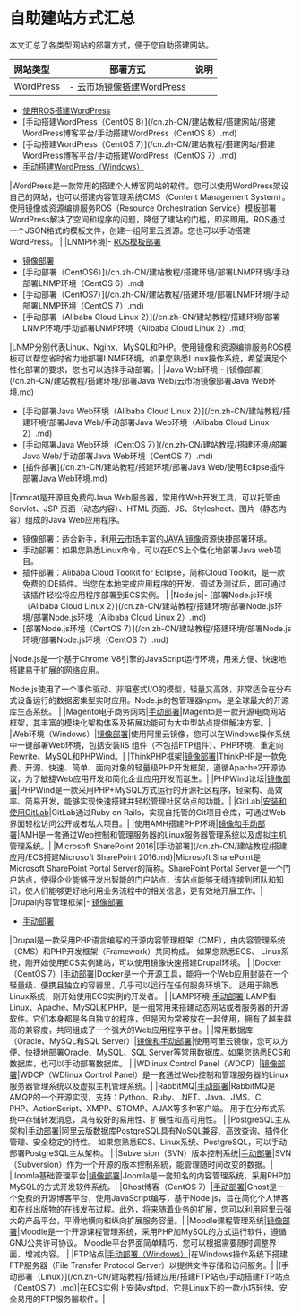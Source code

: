 # 自助建站方式汇总

本文汇总了各类型网站的部署方式，便于您自助搭建网站。

|网站类型|部署方式|说明|
|:---|----|:-|
|WordPress|-   [云市场镜像搭建WordPress](/cn.zh-CN/建站教程/搭建网站/搭建WordPress博客平台/云市场镜像搭建WordPress.md)
-   [使用ROS搭建WordPress](/cn.zh-CN/建站教程/搭建网站/搭建WordPress博客平台/使用ROS搭建WordPress.md)
-   [手动搭建WordPress（CentOS 8）](/cn.zh-CN/建站教程/搭建网站/搭建WordPress博客平台/手动搭建WordPress（CentOS 8）.md)
-   [手动搭建WordPress（CentOS 7）](/cn.zh-CN/建站教程/搭建网站/搭建WordPress博客平台/手动搭建WordPress（CentOS 7）.md)
-   [手动搭建WordPress（Windows）](/cn.zh-CN/建站教程/搭建网站/搭建WordPress博客平台/手动搭建WordPress（Windows）.md)

|WordPress是一款常用的搭建个人博客网站的软件。您可以使用WordPress架设自己的网站，也可以搭建内容管理系统CMS（Content Management System）。 使用镜像或资源编排服务ROS（Resource Orchestration Service）模板部署WordPress解决了空间和程序的问题，降低了建站的门槛，即买即用。ROS通过一个JSON格式的模板文件，创建一组阿里云资源。您也可以手动搭建WordPress。 |
|LNMP环境|-   [ROS模板部署](/cn.zh-CN/建站教程/搭建环境/部署LNMP环境/使用ROS部署LNMP环境.md)
-   [镜像部署](/cn.zh-CN/建站教程/搭建环境/部署LNMP环境/更换镜像部署LNMP环境.md)
-   [手动部署（CentOS6）](/cn.zh-CN/建站教程/搭建环境/部署LNMP环境/手动部署LNMP环境（CentOS 6）.md)
-   [手动部署（CentOS7）](/cn.zh-CN/建站教程/搭建环境/部署LNMP环境/手动部署LNMP环境（CentOS 7）.md)
-   [手动部署（Alibaba Cloud Linux 2）](/cn.zh-CN/建站教程/搭建环境/部署LNMP环境/手动部署LNMP环境（Alibaba Cloud Linux 2）.md)

|LNMP分别代表Linux、Nginx、MySQL和PHP。使用镜像和资源编排服务ROS模板可以帮您省时省力地部署LNMP环境。如果您熟悉Linux操作系统，希望满足个性化部署的要求，您也可以选择手动部署。|
|Java Web环境|-   [镜像部署](/cn.zh-CN/建站教程/搭建环境/部署Java Web/云市场镜像部署Java Web环境.md)
-   [手动部署Java Web环境（Alibaba Cloud Linux 2）](/cn.zh-CN/建站教程/搭建环境/部署Java Web/手动部署Java Web环境（Alibaba Cloud Linux 2）.md)
-   [手动部署Java Web环境（CentOS 7）](/cn.zh-CN/建站教程/搭建环境/部署Java Web/手动部署Java Web环境（CentOS 7）.md)
-   [插件部署](/cn.zh-CN/建站教程/搭建环境/部署Java Web/使用Eclipse插件部署Java Web环境.md)

|Tomcat是开源且免费的Java Web服务器，常用作Web开发工具，可以托管由Servlet、JSP 页面（动态内容）、HTML 页面、JS、Stylesheet、图片（静态内容）组成的Java Web应用程序。

-   镜像部署：适合新手，利用[云市场](https://market.aliyun.com/software)丰富的[JAVA 镜像](https://market.aliyun.com/products/53400005/cmjj016483.html)资源快捷部署环境。
-   手动部署：如果您熟悉Linux命令，可以在ECS上个性化地部署Java web项目。
-   插件部署：Alibaba Cloud Toolkit for Eclipse，简称Cloud Toolkit，是一款免费的IDE插件。当您在本地完成应用程序的开发、调试及测试后，即可通过该插件轻松将应用程序部署到ECS实例。 |
|Node.js|-   [部署Node.js环境（Alibaba Cloud Linux 2）](/cn.zh-CN/建站教程/搭建环境/部署Node.js环境/部署Node.js环境（Alibaba Cloud Linux 2）.md)
-   [部署Node.js环境（CentOS 7）](/cn.zh-CN/建站教程/搭建环境/部署Node.js环境/部署Node.js环境（CentOS 7）.md)

|Node.js是一个基于Chrome V8引擎的JavaScript运行环境，用来方便、快速地搭建易于扩展的网络应用。

Node.js使用了一个事件驱动、非阻塞式I/O的模型，轻量又高效，非常适合在分布式设备运行的数据密集型实时应用。Node.js的包管理器npm，是全球最大的开源库生态系统。 |
|Magento电子商务网站|[手动部署](/cn.zh-CN/建站教程/搭建网站/搭建Magento电子商务网站.md)|Magento是一款开源电商网站框架，其丰富的模块化架构体系及拓展功能可为大中型站点提供解决方案。|
|Web环境（Windows）|[镜像部署](/cn.zh-CN/建站教程/搭建环境/部署Web环境.md)|使用阿里云镜像，您可以在Windows操作系统中一键部署Web环境，包括安装IIS 组件（不包括FTP组件）、PHP环境、重定向Rewrite、MySQL和PHPWind。|
|ThinkPHP框架|[镜像部署](/cn.zh-CN/建站教程/搭建应用/搭建ThinkPHP框架.md)|ThinkPHP是一款免费、开源、快速、简单、面向对象的轻量级PHP开发框架，遵循Apache2开源协议，为了敏捷Web应用开发和简化企业应用开发而诞生。|
|PHPWind论坛|[镜像部署](/cn.zh-CN/建站教程/搭建网站/搭建phpwind论坛系统.md)|PHPWind是一款采用PHP+MySQL方式运行的开源社区程序，轻架构、高效率、简易开发，能够实现快速搭建并轻松管理社区站点的功能。|
|GitLab|[安装和使用GitLab](/cn.zh-CN/建站教程/搭建应用/安装和使用GitLab.md)|GitLab通过Ruby on Rails，实现自托管的Git项目仓库，可通过Web界面轻松访问公开或者私人项目。|
|使用AMH搭建PHP环境|[镜像和手动部署](/cn.zh-CN/建站教程/搭建应用/使用AMH建站.md)|AMH是一套通过Web控制和管理服务器的Linux服务器管理系统以及虚拟主机管理系统。|
|Microsoft SharePoint 2016|[手动部署](/cn.zh-CN/建站教程/搭建应用/ECS搭建Microsoft SharePoint 2016.md)|Microsoft SharePoint是Microsoft SharePoint Portal Server的简称。SharePoint Portal Server是一个门户站点，使得企业能够开发出智能的门户站点，该站点能够无缝连接到团队和知识，使人们能够更好地利用业务流程中的相关信息，更有效地开展工作。|
|Drupal内容管理框架|-   [镜像部署](/cn.zh-CN/建站教程/搭建网站/搭建Drupal网站/云市场镜像搭建Drupal网站.md)
-   [手动部署](/cn.zh-CN/建站教程/搭建网站/搭建Drupal网站/手动搭建Drupal网站.md)

|Drupal是一款采用PHP语言编写的开源内容管理框架（CMF），由内容管理系统（CMS）和PHP开发框架（Framework）共同构成。 如果您熟悉ECS、 Linux系统，刚开始使用ECS实例建站，可以使用镜像快速搭建Drupal环境。 |
|Docker（CentOS 7）|[手动部署](/cn.zh-CN/建站教程/搭建应用/部署并使用Docker.md)|Docker是一个开源工具，能将一个Web应用封装在一个轻量级、便携且独立的容器里，几乎可以运行在任何服务环境下。 适用于熟悉Linux系统，刚开始使用ECS实例的开发者。 |
|LAMP环境|[手动部署](/cn.zh-CN/建站教程/搭建环境/部署LAMP环境.md)|LAMP指Linux、Apache、MySQL和PHP，是一组常用来搭建动态网站或者服务器的开源软件。它们本身都是各自独立的程序，但是因为常被放在一起使用，拥有了越来越高的兼容度，共同组成了一个强大的Web应用程序平台。|
|常用数据库（Oracle、MySQL和SQL Server）|[镜像和手动部署](/cn.zh-CN/建站教程/搭建应用/在ECS上部署数据库/数据库概述.md)|使用阿里云镜像，您可以方便、快捷地部署Oracle、MySQL、SQL Server等常用数据库。如果您熟悉ECS和数据库，也可以手动部署数据库。 |
|WDlinux Control Panel（WDCP）|[镜像部署](/cn.zh-CN/建站教程/搭建应用/部署Linux主机管理系统WDCP.md)|WDCP（WDlinux Control Panel）是一套通过Web控制和管理服务器的Linux服务器管理系统以及虚拟主机管理系统。|
|RabbitMQ|[手动部署](/cn.zh-CN/建站教程/搭建应用/部署RabbitMQ.md)|RabbitMQ是AMQP的一个开源实现，支持：Python、Ruby、.NET、Java、JMS、C、PHP、ActionScript、XMPP、STOMP、AJAX等多种客户端。 用于在分布式系统中存储转发消息，具有较好的易用性、扩展性和高可用性。 |
|PostgreSQL主从架构|[手动部署](/cn.zh-CN/建站教程/搭建应用/搭建PostgreSQL主从架构.md)|阿里云版数据库PostgreSQL具有NoSQL兼容、高效查询、插件化管理、安全稳定的特性。 如果您熟悉ECS、Linux系统、PostgreSQL，可以手动部署PostgreSQL主从架构。 |
|Subversion（SVN）版本控制系统|[手动部署](/cn.zh-CN/建站教程/搭建应用/搭建和使用SVN/SVN概览.md)|SVN （Subversion）作为一个开源的版本控制系統，能管理随时间改变的数据。|
|Joomla基础管理平台|[镜像部署](/cn.zh-CN/建站教程/搭建网站/搭建Joomla基础管理平台.md)|Joomla是一套知名的内容管理系统，采用PHP加MySQL的方式开发软件系统。|
|Ghost博客（CentOS 7）|[手动部署](/cn.zh-CN/建站教程/搭建网站/搭建Ghost博客.md)|Ghost是一个免费的开源博客平台，使用JavaScript编写，基于Node.js，旨在简化个人博客和在线出版物的在线发布过程。此外，将来随着业务的扩展，您可以利用阿里云强大的产品平台，平滑地横向和纵向扩展服务容量。|
|Moodle课程管理系统|[镜像部署](/cn.zh-CN/建站教程/搭建网站/搭建Moodle课程管理系统.md)|Moodle是一个开源课程管理系统，采用PHP加MySQL的方式运行软件，遵循GNU公共许可协议。 Moodle平台界面简单精巧，您可以根据需要随时调整界面、增减内容。 |
|FTP站点|[手动部署（Windows）](/cn.zh-CN/建站教程/搭建应用/搭建FTP站点/手动搭建FTP站点（Windows）.md)|在Windows操作系统下搭建FTP服务器（File Transfer Protocol Server）以提供文件存储和访问服务。|
|[手动部署（Linux）](/cn.zh-CN/建站教程/搭建应用/搭建FTP站点/手动搭建FTP站点（CentOS 7）.md)|在ECS实例上安装vsftpd，它是Linux下的一款小巧轻快、安全易用的FTP服务器软件。|

